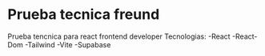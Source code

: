 # Prueba tecnica freund

Prueba tencnica para react frontend developer
Tecnologias:
-React
-React-Dom
-Tailwind
-Vite
-Supabase
